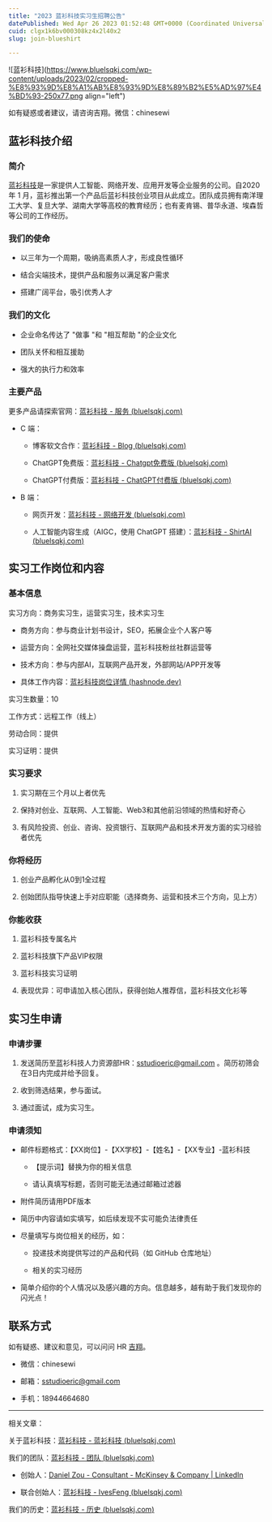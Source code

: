 ```yaml
---
title: "2023 蓝衫科技实习生招聘公告"
datePublished: Wed Apr 26 2023 01:52:48 GMT+0000 (Coordinated Universal Time)
cuid: clgx1k6bv000308kz4x2l40x2
slug: join-blueshirt

---
```


![蓝衫科技](https://www.bluelsqkj.com/wp-content/uploads/2023/02/cropped-%E8%93%9D%E8%A1%AB%E8%93%9D%E8%89%B2%E5%AD%97%E4%BD%93-250x77.png align="left")

如有疑惑或者建议，请咨询吉翔。微信：chinesewi

## 蓝衫科技介绍

### 简介

[蓝衫科技](https://www.bluelsqkj.com/zh_cn/)是一家提供人工智能、网络开发、应用开发等企业服务的公司。自2020 年 1 月，蓝衫推出第一个产品后蓝衫科技创业项目从此成立。团队成员拥有南洋理工大学、复旦大学、湖南大学等高校的教育经历；也有麦肯锡、普华永道、埃森哲等公司的工作经历。

### **我们的使命**

* 以三年为一个周期，吸纳高素质人才，形成良性循环
    
* 结合尖端技术，提供产品和服务以满足客户需求
    
* 搭建广阔平台，吸引优秀人才
    

### **我们的文化**

* 企业命名传达了 "做事 "和 "相互帮助 "的企业文化
    
* 团队关怀和相互援助
    
* 强大的执行力和效率
    

### **主要产品**

更多产品请探索官网：[蓝衫科技 - 服务 (](https://www.bluelsqkj.com/zh_cn/%E6%9C%8D%E5%8A%A1/)[bluelsqkj.com](http://bluelsqkj.com)[)](https://www.bluelsqkj.com/zh_cn/%E6%9C%8D%E5%8A%A1/)

* C 端：
    
    * 博客软文合作：[蓝衫科技 - Blog (](https://www.bluelsqkj.com/blog)[bluelsqkj.com](http://bluelsqkj.com)[)](https://www.bluelsqkj.com/blog)
        
    * ChatGPT免费版：[蓝衫科技 - Chatgpt免费版 (](https://www.bluelsqkj.com/chatgptbuild)[bluelsqkj.com](http://bluelsqkj.com)[)](https://www.bluelsqkj.com/chatgptbuild)
        
    * ChatGPT付费版：[蓝衫科技 - ChatGPT付费版 (](https://www.bluelsqkj.com/chatgptpaid)[bluelsqkj.com](http://bluelsqkj.com)[)](https://www.bluelsqkj.com/chatgptpaid)
        
* B 端：
    
    * 网页开发：[蓝衫科技 - 网络开发 (](https://www.bluelsqkj.com/zh_cn/%E7%BD%91%E7%BB%9C%E5%BC%80%E5%8F%91)[bluelsqkj.com](http://bluelsqkj.com)[)](https://www.bluelsqkj.com/zh_cn/%E7%BD%91%E7%BB%9C%E5%BC%80%E5%8F%91)
        
    * 人工智能内容生成（AIGC，使用 ChatGPT 搭建）：[蓝衫科技 - ShirtAI (](https://www.bluelsqkj.com/zh_cn/%e7%87%95%e9%ba%a6)[bluelsqkj.com](http://bluelsqkj.com)[)](https://www.bluelsqkj.com/zh_cn/%e7%87%95%e9%ba%a6)
        

## 实习工作岗位和内容

### 基本信息

实习方向：商务实习生，运营实习生，技术实习生

* 商务方向：参与商业计划书设计，SEO，拓展企业个人客户等
    
* 运营方向：全网社交媒体操盘运营，蓝衫科技粉丝社群运营等
    
* 技术方向：参与内部AI，互联网产品开发，外部网站/APP开发等
    
* 具体工作内容：[蓝衫科技岗位详情 (](https://ericji.hashnode.dev/blueshirt-jobs)[hashnode.dev](http://hashnode.dev)[)](https://ericji.hashnode.dev/blueshirt-jobs)
    

实习生数量：10

工作方式：远程工作（线上）

劳动合同：提供

实习证明：提供

### 实习要求

1. 实习期在三个月以上者优先
    
2. 保持对创业、互联网、人工智能、Web3和其他前沿领域的热情和好奇心
    
3. 有风险投资、创业、咨询、投资银行、互联网产品和技术开发方面的实习经验者优先
    

### 你将经历

1. 创业产品孵化从0到1全过程
    
2. 创始团队指导快速上手对应职能（选择商务、运营和技术三个方向，见上方）
    

### 你能收获

1. 蓝衫科技专属名片
    
2. 蓝衫科技旗下产品VIP权限
    
3. 蓝衫科技实习证明
    
4. 表现优异：可申请加入核心团队，获得创始人推荐信，蓝衫科技文化衫等
    

## 实习生申请

### 申请步骤

1. 发送简历至蓝衫科技人力资源部HR：sstudioeric@gmail.com 。简历初筛会在3日内完成并给予回复。
    
2. 收到筛选结果，参与面试。
    
3. 通过面试，成为实习生。
    

### 申请须知

* 邮件标题格式：【XX岗位】-【XX学校】-【姓名】-【XX专业】-蓝衫科技
    
    * 【提示词】替换为你的相关信息
        
    * 请认真填写标题，否则可能无法通过邮箱过滤器
        
* 附件简历请用PDF版本
    
* 简历中内容请如实填写，如后续发现不实可能负法律责任
    
* 尽量填写与岗位相关的经历，如：
    
    * 投递技术岗提供写过的产品和代码（如 GitHub 仓库地址）
        
    * 相关的实习经历
        
* 简单介绍你的个人情况以及感兴趣的方向。信息越多，越有助于我们发现你的闪光点！
    

## 联系方式

如有疑惑、建议和意见，可以问问 HR [吉翔](https://ericji.hashnode.dev/about-me)。

* 微信：chinesewi
    
* 邮箱：sstudioeric@gmail.com
    
* 手机：18944664680
    

---

相关文章：

关于蓝衫科技：[蓝衫科技 - 蓝衫科技 (](https://www.bluelsqkj.com/zh_cn/)[bluelsqkj.com](http://bluelsqkj.com)[)](https://www.bluelsqkj.com/zh_cn/)

我们的团队：[蓝衫科技 - 团队 (](https://www.bluelsqkj.com/zh_cn/%E6%88%91%E4%BB%AC%E7%9A%84%E5%9B%A2%E9%98%9F)[bluelsqkj.com](http://bluelsqkj.com)[)](https://www.bluelsqkj.com/zh_cn/%E6%88%91%E4%BB%AC%E7%9A%84%E5%9B%A2%E9%98%9F)

* 创始人：[Daniel Zou - Consultant - McKinsey & Company | LinkedIn](https://www.linkedin.com/in/daniel-zou/)
    
* 联合创始人：[蓝衫科技 - IvesFeng (](https://www.bluelsqkj.com/zh_cn/%E8%8A%99%E8%93%89%E5%A7%90%E5%A7%90)[bluelsqkj.com](http://bluelsqkj.com)[)](https://www.bluelsqkj.com/zh_cn/%E8%8A%99%E8%93%89%E5%A7%90%E5%A7%90)
    

我们的历史：[蓝衫科技 - 历史 (](https://www.bluelsqkj.com/zh_cn/%e5%8e%86%e5%8f%b2)[bluelsqkj.com](http://bluelsqkj.com)[)](https://www.bluelsqkj.com/zh_cn/%e5%8e%86%e5%8f%b2)